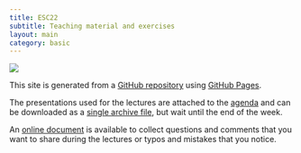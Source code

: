 ```yaml
---
title: ESC22
subtitle: Teaching material and exercises
layout: main
category: basic
---
```


<div class="pure-u-1">
  <img class="pure-img" src="{{site.baseurl}}/bertinoro.jpg">
</div>

This site is generated from a [GitHub
repository](https://github.com/infn-esc/esc22) using [GitHub
Pages](https://pages.github.com/).

The presentations used for the lectures are attached to the
[agenda](https://agenda.infn.it/event/28243/) and can be downloaded as
a [single archive file](https://agenda.infn.it/event/28243/attachments/package),
but wait until the end of the week.

An [online
document](https://docs.google.com/document/d/1qrhT3JoDezhlZNYrwClh_3k-yB-q_Hfo0quaKPBTZkU/edit?usp=sharing)
is available to collect questions and comments that you want to share during the
lectures or typos and mistakes that you notice.
